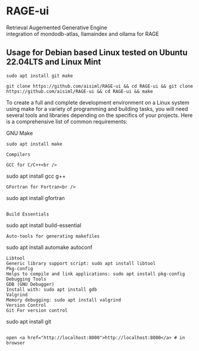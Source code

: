 # RAGE-ui

Retrieval Augemented Generative Engine<br />
integration of mondodb-atlas, llamaindex and ollama for RAGE<br />

## Usage for Debian based Linux tested on Ubuntu 22.04LTS and Linux Mint<br />
```
sudo apt install git make
```
```
git clone https://github.com/aisiml/RAGE-ui && cd RAGE-ui && git clone https://github.com/aisiml/RAGE-ui && cd RAGE-ui && make
```

To create a full and complete development environment on a Linux system using make for a variety of programming and building tasks, you will need several tools and libraries depending on the specifics of your projects. Here is a comprehensive list of common requirements:<br />

GNU Make<br />
```
sudo apt install make

Compilers

GCC for C/C++<br />
```
 sudo apt install gcc g++
```
GFortran for Fortran<br />
```
sudo apt install gfortran
```

Build Essentials
```
sudo apt install build-essential
```
Auto-tools for generating makefiles
```
sudo apt install automake autoconf
```
Libtool
Generic library support script: sudo apt install libtool
Pkg-config
Helps to compile and link applications: sudo apt install pkg-config
Debugging Tools
GDB (GNU Debugger)
Install with: sudo apt install gdb
Valgrind
Memory debugging: sudo apt install valgrind
Version Control
Git For version control
```
sudo apt install git
```

open <a href="http://localhost:8000">http://localhost:8000</a> # in browser



